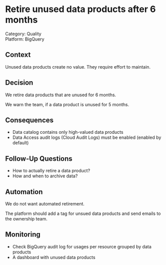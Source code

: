 # Retire unused data products after 6 months

Category: Quality  
Platform: BigQuery  

## Context

Unused data products create no value. 
They require effort to maintain.

## Decision

We retire data products that are unused for 6 months.

We warn the team, if a data product is unused for 5 months.

## Consequences

- Data catalog contains only high-valued data products
- Data Access audit logs (Cloud Audit Logs) must be enabled (enabled by default)

## Follow-Up Questions

- How to actually retire a data product?
- How and when to archive data?

## Automation

We do not want automated retirement.

The platform should add a tag for unsued data products and send emails to the ownership team.

## Monitoring

- Check BigQuery audit log for usages per resource grouped by data products
- A dashboard with unused data products
